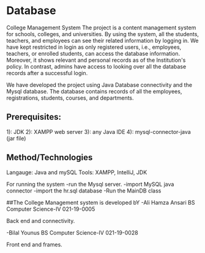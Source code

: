 # Database
College Management System
The project is a content management system for schools, colleges, and universities. By using the system, all the students, teachers, and employees can see their related information by logging in. 
We have kept restricted in login as only registered users, i.e., employees, teachers, or enrolled students, can access the database information. Moreover, it shows relevant and personal records as of the Institution's policy. In contrast, admins have access to looking over all the database records after a successful login.

We have developed the project using Java Database connectivity and the Mysql database. The database contains records of all the employees, registrations, students, courses, and departments.

## Prerequisites: 
1): JDK 
2): XAMPP web server
3): any Java IDE 
4): mysql-connector-java (jar file)

## Method/Technologies
Langauge: Java and mySQL
Tools: XAMPP, IntelliJ, JDK

For running the system 
-run the Mysql server.
-import MySQL java connector
-import the hr.sql database
-Run the MainDB class

##The College Management system is developed bY
-Ali Hamza Ansari
BS Computer Science-IV 
021-19-0005

Back end and connectivity.

-Bilal Younus
BS Computer Science-IV 
021-19-0028

Front end and frames.
